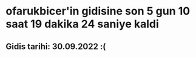 # ofarukbicer'in gidisine son 5 gun 10 saat 19 dakika 24 saniye kaldi

## Gidis tarihi: 30.09.2022 :(